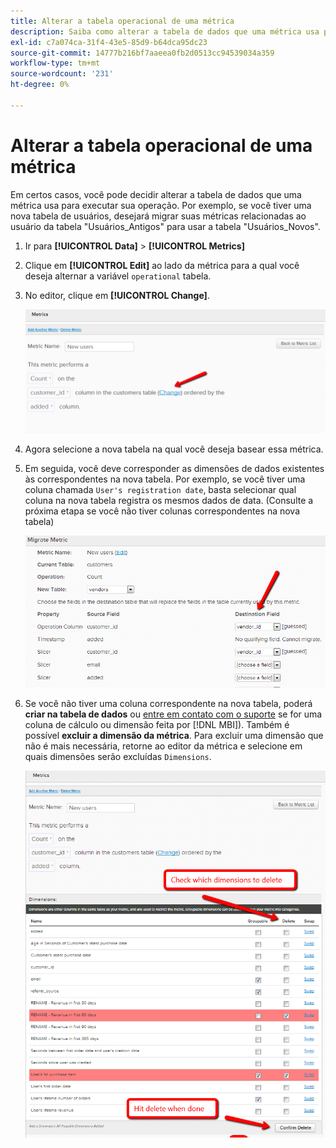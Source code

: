 ```yaml
---
title: Alterar a tabela operacional de uma métrica
description: Saiba como alterar a tabela de dados que uma métrica usa para executar sua operação.
exl-id: c7a074ca-31f4-43e5-85d9-b64dca95dc23
source-git-commit: 14777b216bf7aaeea0fb2d0513cc94539034a359
workflow-type: tm+mt
source-wordcount: '231'
ht-degree: 0%

---
```


# Alterar a tabela operacional de uma métrica

Em certos casos, você pode decidir alterar a tabela de dados que uma métrica usa para executar sua operação. Por exemplo, se você tiver uma nova tabela de usuários, desejará migrar suas métricas relacionadas ao usuário da tabela &quot;Usuários\_Antigos&quot; para usar a tabela &quot;Usuários\_Novos&quot;.

1. Ir para **[!UICONTROL Data]** > **[!UICONTROL Metrics]**
1. Clique em **[!UICONTROL Edit]** ao lado da métrica para a qual você deseja alternar a variável `operational` tabela.
1. No editor, clique em **[!UICONTROL Change]**.

   ![](../../assets/change-metrics-1.png)
1. Agora selecione a nova tabela na qual você deseja basear essa métrica.
1. Em seguida, você deve corresponder as dimensões de dados existentes às correspondentes na nova tabela. Por exemplo, se você tiver uma coluna chamada `User's registration date`, basta selecionar qual coluna na nova tabela registra os mesmos dados de data. (Consulte a próxima etapa se você não tiver colunas correspondentes na nova tabela)

   ![](../../assets/change-metrics-2.png)

1. Se você não tiver uma coluna correspondente na nova tabela, poderá **criar na tabela de dados** ou [entre em contato com o suporte](https://experienceleague.adobe.com/docs/commerce-knowledge-base/kb/troubleshooting/miscellaneous/mbi-service-policies.html?lang=en) se for uma coluna de cálculo ou dimensão feita por [!DNL MBI]). Também é possível **excluir a dimensão da métrica**. Para excluir uma dimensão que não é mais necessária, retorne ao editor da métrica e selecione em quais dimensões serão excluídas `Dimensions`.

   ![](../../assets/change-metrics-3.png)
